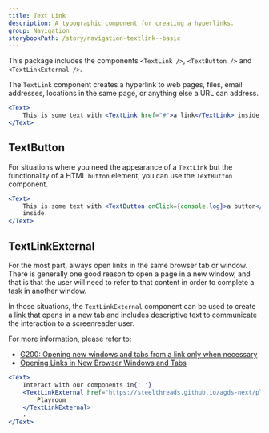 ```yaml
---
title: Text Link
description: A typographic component for creating a hyperlinks.
group: Navigation
storybookPath: /story/navigation-textlink--basic
---
```


This package includes the components `<TextLink />`, `<TextButton />` and `<TextLinkExternal />`.

The `TextLink` component creates a hyperlink to web pages, files, email addresses, locations in the same page, or anything else a URL can address.

```jsx live
<Text>
	This is some text with <TextLink href="#">a link</TextLink> inside.
</Text>
```

## TextButton

For situations where you need the appearance of a `TextLink` but the functionality of a HTML `button` element, you can use the `TextButton` component.

```jsx live
<Text>
	This is some text with <TextButton onClick={console.log}>a button</TextButton>{' '}
	inside.
</Text>
```

## TextLinkExternal

For the most part, always open links in the same browser tab or window. There is generally one good reason to open a page in a new window, and that is that the user will need to refer to that content in order to complete a task in another window.

In those situations, the `TextLinkExternal` component can be used to create a link that opens in a new tab and includes descriptive text to communicate the interaction to a screenreader user.

For more information, please refer to:

- [G200: Opening new windows and tabs from a link only when necessary](https://www.w3.org/TR/WCAG20-TECHS/G200.html)
- [Opening Links in New Browser Windows and Tabs](https://www.nngroup.com/articles/new-browser-windows-and-tabs/)

```jsx live
<Text>
	Interact with our components in{' '}
	<TextLinkExternal href="https://steelthreads.github.io/agds-next/playroom/index.html">
		Playroom
	</TextLinkExternal>
	.
</Text>
```
